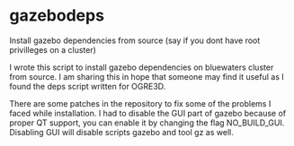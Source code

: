 # gazebodeps
Install gazebo dependencies from source (say if you dont have root privilleges on a cluster)

I wrote this script to install gazebo dependencies on bluewaters cluster from source. I am sharing this in hope that
someone may find it useful as I found the deps script written for OGRE3D. 

There are some patches in the repository to fix some of the problems I faced while installation. 
I had to disable the GUI part of gazebo because of proper QT support, you can enable it by changing the flag
NO_BUILD_GUI. Disabling GUI will disable scripts gazebo and tool gz as well.
